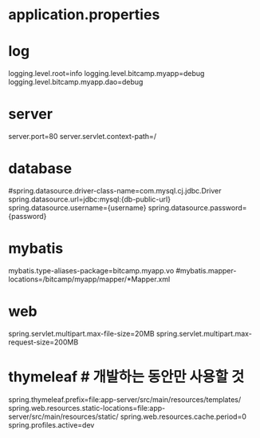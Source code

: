 # application.properties

#

# log

logging.level.root=info
logging.level.bitcamp.myapp=debug
logging.level.bitcamp.myapp.dao=debug

#

# server

server.port=80
server.servlet.context-path=/

#

# database

#spring.datasource.driver-class-name=com.mysql.cj.jdbc.Driver
spring.datasource.url=jdbc:mysql:{db-public-url}
spring.datasource.username={username}
spring.datasource.password={password}

#

# mybatis

mybatis.type-aliases-package=bitcamp.myapp.vo
#mybatis.mapper-locations=/bitcamp/myapp/mapper/*Mapper.xml

#

# web

spring.servlet.multipart.max-file-size=20MB
spring.servlet.multipart.max-request-size=200MB

# thymeleaf # 개발하는 동안만 사용할 것

spring.thymeleaf.prefix=file:app-server/src/main/resources/templates/
spring.web.resources.static-locations=file:app-server/src/main/resources/static/
spring.web.resources.cache.period=0
spring.profiles.active=dev